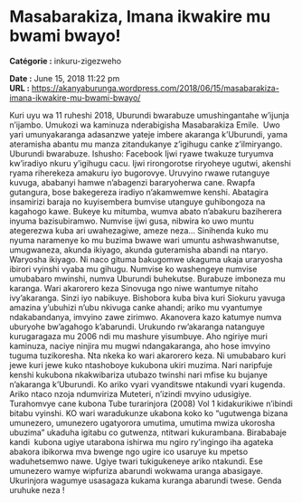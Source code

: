 # Masabarakiza, Imana ikwakire mu bwami bwayo!

**Catégorie :** inkuru-zigezweho

**Date :** June 15, 2018 11:22 pm  
**URL :** https://akanyaburunga.wordpress.com/2018/06/15/masabarakiza-imana-ikwakire-mu-bwami-bwayo/

Kuri uyu wa 11 ruheshi 2018, Uburundi bwarabuze umushingantahe w’ijunja n’ijambo. Umukozi wa kaminuza nderabigisha Masabarakiza Emile.  Uwo yari umunyakaranga adasanzwe yateje imbere akaranga k’Uburundi, yama ateramisha abantu mu manza zitandukanye z’igihugu canke z’ilmiryango. Uburundi bwarabuze.
Ishusho: Facebook
Ijwi ryawe twakuze turyumva kw’iradiyo nkuru y’igihugu cacu. Ijwi rirongorotse riryoheye ugutwi, akenshi ryama riherekeza amakuru iyo bugorovye. Uruvyino rwawe rutanguye kuvuga, ababanyi hamwe n’abagenzi bararyoherwa cane. Rwapfa gutangura, bose bakegereza iradiyo n’akamwemwe kenshi. Abatagira insamirizi baraja no kuyisembera bumvise utanguye guhibongoza na kagahogo kawe. Bukeye ku mitumba, wumva abato n’abakuru baziherera inyuma bazisubiramwo.
Numvise ijwi gusa, nibwira ko uwo muntu ategerezwa kuba ari uwahezagiwe, ameze neza… Sinihenda kuko mu nyuma naramenye ko mu buzima bwawe wari umuntu ashwashwanutse, umugwaneza, akunda ikiyago, akunda guteramisha abandi na ntaryo. Waryosha ikiyago. Ni naco gituma bakugomwe ukaguma ukaja uraryosha ibirori vyinshi vyaba mu gihugu. Numvise ko washengeye numvise umubabaro mwinshi, numva Uburundi buhekutse. Burabuze imboneza mu karanga.
Wari akarorero keza
Sinovuga ngo niwe wantumye nitaho ivy’akaranga. Sinzi iyo nabikuye. Bishobora kuba biva kuri Siokuru yavuga amazina y’ubuhizi n’ubu nkivuga canke ahandi; ariko mu vyantumye ndakabandanya, imvyino zawe zirimwo. Akanovera kazo katumye numva uburyohe bw’agahogo k’abarundi. Urukundo rw’akaranga natanguye kurugaragaza mu 2006 ndi mu mashure yisumbuye. Aho ngiriye muri kaminuza, naciye ninjira mu mugwi ndangakaranga, aho hose imvyino tuguma tuzikoresha. Nta nkeka ko wari akarorero keza.
Ni umubabaro kuri jewe kuri jewe kuko ntashoboye kukubona ukiri muzima. Nari naripfuje kenshi kukubona nkakwibariza utubazo twinshi nari mfise ku bujanye n’akaranga k’Uburundi. Ko ariko vyari vyanditswe ntakundi vyari kugenda. Ariko ntaco nzoja ndumviriza Muteteri, n’izindi mvyino udusigiye.
Turahomvye cane kubona Tube turarinjora (2008) Vol 1 kidakurikiwe n’ibindi bitabu vyinshi. KO wari waradukunze ukabona koko ko “ugutwenga bizana umunezero, umunezero ugatyorora umutima, umutima mwiza ukorosha ubuzima” ukaduha igitabu co gutwenza, ntitwari kukurambana. Birababaje kandi  kubona ugiye utarabona ishirwa mu ngiro ry’ingingo iha agateka abakora ibikorwa mva bwenge ngo ugire ico usaruye ku mpetso waduhetsemwo nawe.
Ugiye twari tukigukeneye ariko ntakundi. Ese umunezero wamye wipfuriza abarundi wokwama uranga abasigaye. Ukurinjora wagumye usasagaza kukama kuranga abarundi twese. Genda uruhuke neza !
